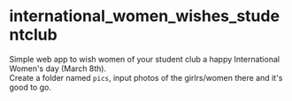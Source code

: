 # international_women_wishes_studentclub

Simple web app to wish women of your student club a happy International Women's day (March 8th).  
Create a folder named `pics`, input photos of the girlrs/women there and it's good to go.
